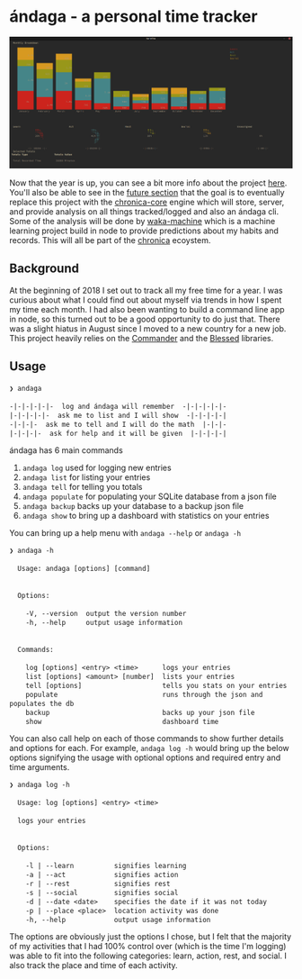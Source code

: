 # ándaga - a personal time tracker
![Dashboard View of Andaga](images/final.png "andaga show")

Now that the year is up, you can see a bit more info about the project [here](https://chronica.xyz/andaga). You'll also be able to see in the [future section](https://chronica.xyz/future) that the goal is to eventually replace this project with the [chronica-core](https://github.com/ckipp01/chronica-core) engine which will store, server, and provide analysis on all things tracked/logged and also an ándaga cli. Some of the analysis will be done by [waka-machine](https://github.com/ckipp01/waka-machine) which is a machine learning project build in node to provide predictions about my habits and records. This will all be part of the [chronica](https://chronica.xyz) ecoystem.

## Background
At the beginning of 2018 I set out to track all my free time for a year. I was curious about what I could find out about myself via trends in how I spent my time each month. I had also been wanting to build a command line app in node, so this turned out to be a good opportunity to do just that. There was a slight hiatus in August since I moved to a new country for a new job. This project heavily relies on the [Commander](https://github.com/tj/commander.js) and the [Blessed](https://github.com/chjj/blessed) libraries.

## Usage
 ```
❯ andaga

 -|-|-|-|-|-  log and ándaga will remember  -|-|-|-|-|-
 |-|-|-|-|-  ask me to list and I will show  -|-|-|-|-|
 -|-|-|-  ask me to tell and I will do the math  |-|-|-
 |-|-|-|-  ask for help and it will be given  |-|-|-|-|
```

ándaga has 6 main commands

1) `andaga log` used for logging new entries
2) `andaga list` for listing your entries
3) `andaga tell` for telling you totals
4) `andaga populate` for populating your SQLite database from a json file
5) `andaga backup` backs up your database to a backup json file
6) `andaga show` to bring up a dashboard with statistics on your entries

You can bring up a help menu with `andaga --help` or `andaga -h`
```
❯ andaga -h

  Usage: andaga [options] [command]


  Options:

    -V, --version  output the version number
    -h, --help     output usage information


  Commands:

    log [options] <entry> <time>      logs your entries
    list [options] <amount> [number]  lists your entries
    tell [options]                    tells you stats on your entries
    populate                          runs through the json and populates the db
    backup                            backs up your json file
    show                              dashboard time
```

You can also call help on each of those commands to show further details and options for each. For example, `andaga log -h` would bring up the below options signifying the usage with optional options and required entry and time arguments.
```
❯ andaga log -h

  Usage: log [options] <entry> <time>

  logs your entries


  Options:

    -l | --learn          signifies learning
    -a | --act            signifies action
    -r | --rest           signifies rest
    -s | --social         signifies social
    -d | --date <date>    specifies the date if it was not today
    -p | --place <place>  location activity was done
    -h, --help            output usage information
```

The options are obviously just the options I chose, but I felt that the majority of my activities that I had 100% control over (which is the time I'm logging) was able to fit into the following categories: learn, action, rest, and social. I also track the place and time of each activity.
